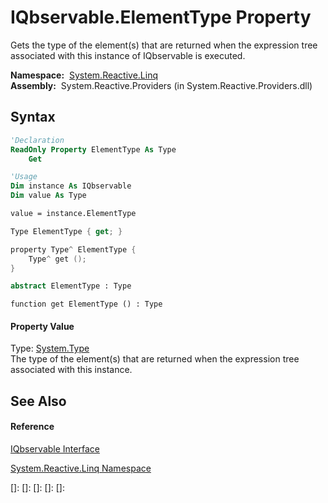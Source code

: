 # IQbservable.ElementType Property

Gets the type of the element(s) that are returned when the expression tree associated with this instance of IQbservable is executed.

**Namespace:**  [System.Reactive.Linq](System.Reactive.Linq\System.Reactive.Linq.md)  
**Assembly:**  System.Reactive.Providers (in System.Reactive.Providers.dll)

## Syntax

```vb
'Declaration
ReadOnly Property ElementType As Type
    Get
```

```vb
'Usage
Dim instance As IQbservable
Dim value As Type

value = instance.ElementType
```

```csharp
Type ElementType { get; }
```

```c++
property Type^ ElementType {
    Type^ get ();
}
```

```fsharp
abstract ElementType : Type
```

```jscript
function get ElementType () : Type
```

#### Property Value

Type: [System.Type](https://msdn.microsoft.com/en-us/library/42892f65)  
The type of the element(s) that are returned when the expression tree associated with this instance.

## See Also

#### Reference

[IQbservable Interface](IQbservable\IQbservable.md)

[System.Reactive.Linq Namespace](System.Reactive.Linq\System.Reactive.Linq.md)

[]: 
[]: 
[]: 
[]: 
[]: 